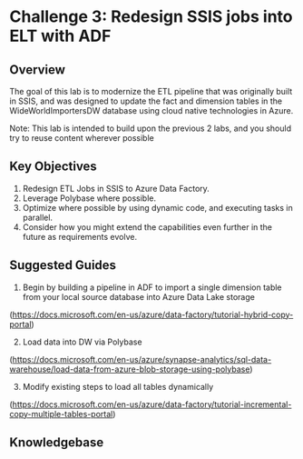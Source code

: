 # 	Challenge 3: Redesign SSIS jobs into ELT with ADF

## Overview

The goal of this lab is to modernize the ETL pipeline that was originally built in SSIS, and was designed to update the fact and dimension tables in the WideWorldImportersDW database using cloud native technologies in Azure.

Note: This lab is intended to build upon the previous 2 labs, and you should try to reuse content wherever possible

## Key Objectives

1. Redesign ETL Jobs in SSIS to Azure Data Factory.
2. Leverage Polybase where possible.
3. Optimize where possible by using dynamic code, and executing tasks in parallel.
4. Consider how you might extend the capabilities even further in the future as requirements evolve.


## Suggested Guides

1. Begin by building a pipeline in ADF to import a single dimension table from your local source database into Azure Data Lake storage

(https://docs.microsoft.com/en-us/azure/data-factory/tutorial-hybrid-copy-portal)

2. Load data into DW via Polybase

(https://docs.microsoft.com/en-us/azure/synapse-analytics/sql-data-warehouse/load-data-from-azure-blob-storage-using-polybase)

3. Modify existing steps to load all tables dynamically

(https://docs.microsoft.com/en-us/azure/data-factory/tutorial-incremental-copy-multiple-tables-portal)

## Knowledgebase

